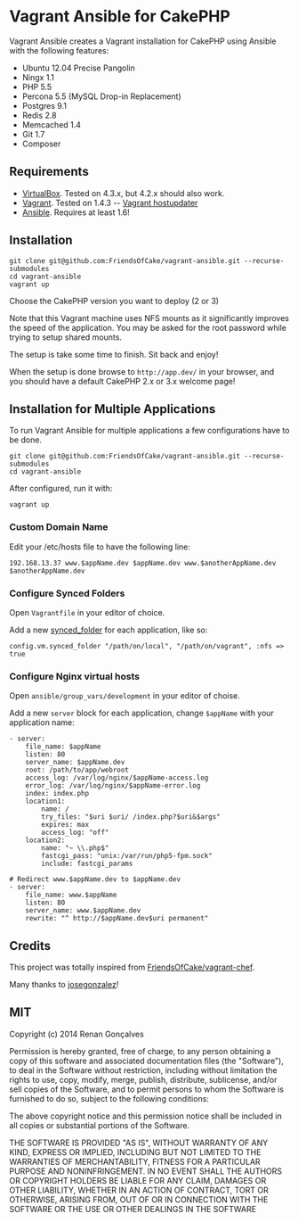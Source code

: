 # Vagrant Ansible for CakePHP

Vagrant Ansible creates a Vagrant installation for CakePHP using Ansible with the following features:

- Ubuntu 12.04 Precise Pangolin
- Ningx 1.1
- PHP 5.5
- Percona 5.5 (MySQL Drop-in Replacement)
- Postgres 9.1
- Redis 2.8
- Memcached 1.4
- Git 1.7
- Composer


## Requirements

- [VirtualBox](https://www.virtualbox.org/wiki/Downloads). Tested on 4.3.x, but 4.2.x should also work.
- [Vagrant](http://www.vagrantup.com/downloads.html). Tested on 1.4.3
-- [Vagrant hostupdater](https://github.com/cogitatio/vagrant-hostsupdater)
- [Ansible](http://docs.ansible.com/intro_installation.html). Requires at least 1.6!


## Installation

```
git clone git@github.com:FriendsOfCake/vagrant-ansible.git --recurse-submodules
cd vagrant-ansible
vagrant up
```
Choose the CakePHP version you want to deploy (2 or 3)

Note that this Vagrant machine uses NFS mounts as it significantly improves the speed of the application. You may be asked for the root password while trying to setup shared mounts.

The setup is take some time to finish. Sit back and enjoy!

When the setup is done browse to `http://app.dev/` in your browser, and you should have a default CakePHP 2.x or 3.x welcome page!


## Installation for Multiple Applications

To run Vagrant Ansible for multiple applications a few configurations have to be done.

```
git clone git@github.com:FriendsOfCake/vagrant-ansible.git --recurse-submodules
cd vagrant-ansible
```

After configured, run it with:

```
vagrant up
```


### Custom Domain Name

Edit your /etc/hosts file to have the following line:

```
192.168.13.37 www.$appName.dev $appName.dev www.$anotherAppName.dev $anotherAppName.dev
```


### Configure Synced Folders

Open `Vagrantfile` in your editor of choice.

Add a new [synced_folder](http://docs.vagrantup.com/v2/synced-folders/basic_usage.html) for each application, like so:

```
config.vm.synced_folder "/path/on/local", "/path/on/vagrant", :nfs => true
```


### Configure Nginx virtual hosts

Open `ansible/group_vars/development` in your editor of choise.

Add a new `server` block for each application, change `$appName` with your application name:

```
- server:
	file_name: $appName
	listen: 80
	server_name: $appName.dev
	root: /path/to/app/webroot
	access_log: /var/log/nginx/$appName-access.log
	error_log: /var/log/nginx/$appName-error.log
	index: index.php
	location1:
		name: /
		try_files: "$uri $uri/ /index.php?$uri&$args"
		expires: max
		access_log: "off"
	location2:
		name: "~ \\.php$"
		fastcgi_pass: "unix:/var/run/php5-fpm.sock"
		include: fastcgi_params

# Redirect www.$appName.dev to $appName.dev
- server:
	file_name: www.$appName
	listen: 80
	server_name: www.$appName.dev
	rewrite: "^ http://$appName.dev$uri permanent"
```


## Credits

This project was totally inspired from [FriendsOfCake/vagrant-chef](https://github.com/FriendsOfCake/vagrant-chef).

Many thanks to [josegonzalez](https://github.com/josegonzalez)!


## MIT

Copyright (c) 2014 Renan Gonçalves

Permission is hereby granted, free of charge, to any person obtaining a copy of this software and associated documentation files (the "Software"), to deal in the Software without restriction, including without limitation the rights to use, copy, modify, merge, publish, distribute, sublicense, and/or sell copies of the Software, and to permit persons to whom the Software is furnished to do so, subject to the following conditions:

The above copyright notice and this permission notice shall be included in all copies or substantial portions of the Software.

THE SOFTWARE IS PROVIDED "AS IS", WITHOUT WARRANTY OF ANY KIND, EXPRESS OR IMPLIED, INCLUDING BUT NOT LIMITED TO THE WARRANTIES OF MERCHANTABILITY, FITNESS FOR A PARTICULAR PURPOSE AND NONINFRINGEMENT. IN NO EVENT SHALL THE AUTHORS OR COPYRIGHT HOLDERS BE LIABLE FOR ANY CLAIM, DAMAGES OR OTHER LIABILITY, WHETHER IN AN ACTION OF CONTRACT, TORT OR OTHERWISE, ARISING FROM, OUT OF OR IN CONNECTION WITH THE SOFTWARE OR THE USE OR OTHER DEALINGS IN THE SOFTWARE
